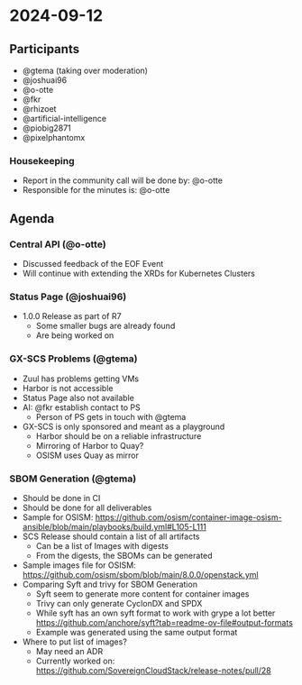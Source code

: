 # 2024-09-12

## Participants

- @gtema (taking over moderation)
- @joshuai96
- @o-otte
- @fkr
- @rhizoet
- @artificial-intelligence
- @piobig2871
- @pixelphantomx

### Housekeeping

- Report in the community call will be done by: @o-otte
- Responsible for the minutes is: @o-otte

## Agenda

### Central API (@o-otte)

- Discussed feedback of the EOF Event
- Will continue with extending the XRDs for Kubernetes Clusters

### Status Page (@joshuai96)

- 1.0.0 Release as part of R7
    - Some smaller bugs are already found
    - Are being worked on

### GX-SCS Problems (@gtema)

- Zuul has problems getting VMs
- Harbor is not accessible
- Status Page also not available
- AI: @fkr establish contact to PS
    - Person of PS gets in touch with @gtema
- GX-SCS is only sponsored and meant as a playground
    - Harbor should be on a reliable infrastructure
    - Mirroring of Harbor to Quay?
    - OSISM uses Quay as mirror

### SBOM Generation (@gtema)

- Should be done in CI
- Should be done for all deliverables
- Sample for OSISM: https://github.com/osism/container-image-osism-ansible/blob/main/playbooks/build.yml#L105-L111
- SCS Release should contain a list of all artifacts
    - Can be a list of Images with digests
    - From the digests, the SBOMs can be generated
- Sample images file for OSISM: https://github.com/osism/sbom/blob/main/8.0.0/openstack.yml
- Comparing Syft and trivy for SBOM Generation
    - Syft seem to generate more content for container images
    - Trivy can only generate CyclonDX and SPDX 
    - While syft has an own syft format to work with grype a lot better https://github.com/anchore/syft?tab=readme-ov-file#output-formats
    - Example was generated using the same output format
- Where to put list of images?
    - May need an ADR
    - Currently worked on: https://github.com/SovereignCloudStack/release-notes/pull/28
 
